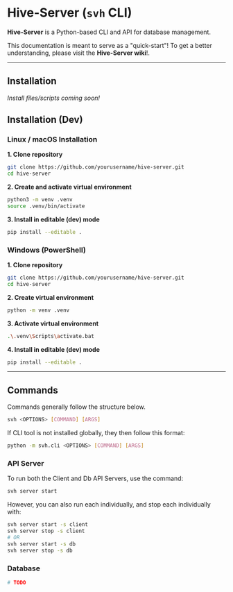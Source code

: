# Hive-Server (`svh` CLI)

**Hive-Server** is a Python-based CLI and API for database management.

This documentation is meant to serve as a "quick-start"! To get a better understanding, please visit the **Hive-Server wiki**!.

---

## Installation
*Install files/scripts coming soon!*

## Installation (Dev)

### Linux / macOS Installation

**1. Clone repository**
```bash
git clone https://github.com/yourusername/hive-server.git
cd hive-server
```

**2. Create and activate virtual environment**
```bash
python3 -m venv .venv
source .venv/bin/activate
```

**3. Install in editable (dev) mode**
```bash
pip install --editable .
```

### Windows (PowerShell)

**1. Clone repository**
```bash
git clone https://github.com/yourusername/hive-server.git
cd hive-server
```

**2. Create virtual environment**
```bash
python -m venv .venv
```

**3. Activate virtual environment**
```bash
.\.venv\Scripts\activate.bat
```

**4. Install in editable (dev) mode**
```bash
pip install --editable .
```

---

## Commands
Commands generally follow the structure below.
```bash
svh <OPTIONS> [COMMAND] [ARGS]
```

If CLI tool is not installed globally, they then follow this format:
```bash
python -m svh.cli <OPTIONS> [COMMAND] [ARGS]
```

### API Server
To run both the Client and Db API Servers, use the command:
```bash
svh server start
```

However, you can also run each individually, and stop each individually with:
```bash
svh server start -s client
svh server stop -s client
# OR
svh server start -s db
svh server stop -s db
```

### Database

```bash
# TODO
```
